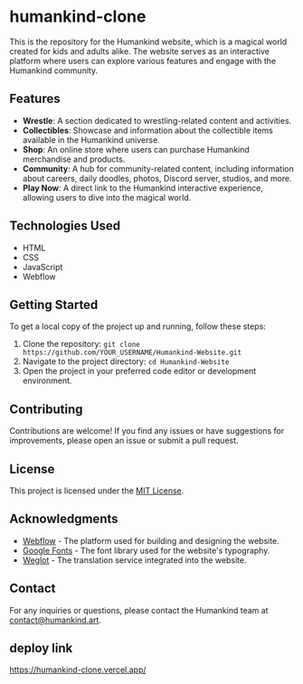 # humankind-clone

This is the repository for the Humankind website, which is a magical world created for kids and adults alike. The website serves as an interactive platform where users can explore various features and engage with the Humankind community.

## Features

- **Wrestle**: A section dedicated to wrestling-related content and activities.
- **Collectibles**: Showcase and information about the collectible items available in the Humankind universe.
- **Shop**: An online store where users can purchase Humankind merchandise and products.
- **Community**: A hub for community-related content, including information about careers, daily doodles, photos, Discord server, studios, and more.
- **Play Now**: A direct link to the Humankind interactive experience, allowing users to dive into the magical world.

## Technologies Used

- HTML
- CSS
- JavaScript
- Webflow

## Getting Started

To get a local copy of the project up and running, follow these steps:

1. Clone the repository: `git clone https://github.com/YOUR_USERNAME/Humankind-Website.git`
2. Navigate to the project directory: `cd Humankind-Website`
3. Open the project in your preferred code editor or development environment.

## Contributing

Contributions are welcome! If you find any issues or have suggestions for improvements, please open an issue or submit a pull request.

## License

This project is licensed under the [MIT License](LICENSE).

## Acknowledgments

- [Webflow](https://webflow.com/) - The platform used for building and designing the website.
- [Google Fonts](https://fonts.google.com/) - The font library used for the website's typography.
- [Weglot](https://www.weglot.com/) - The translation service integrated into the website.

## Contact

For any inquiries or questions, please contact the Humankind team at [contact@humankind.art](mailto:contact@humankind.art).

## deploy link

https://humankind-clone.vercel.app/
